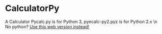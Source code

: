 # CalculatorPy
A Calculator
Pycalc.py is for Python 3,
pyecalc-py2.pyz is for Python 2.x
\n
No python?
[Use this web version instead!](https://lr-does-not-oof.trinket.io/sites/mobilecalc)
